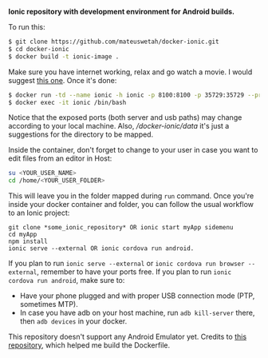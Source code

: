**Ionic repository with development environment for Android builds.**

To run this:

```bash
$ git clone https://github.com/mateuswetah/docker-ionic.git
$ cd docker-ionic
$ docker build -t ionic-image .
```

Make sure you have internet working, relax and go watch a movie. I would suggest [this one](http://lotr.wikia.com/wiki/The_Lord_of_the_Rings_Extended_Edition).
Once it's done:

```bash
$ docker run -td --name ionic -h ionic -p 8100:8100 -p 35729:35729 --privileged -v /dev/bus/usb:/dev/bus/usb -v /home/<YOUR_WORKING_DIRECTORY_PATH>/docker-ionic/data:/home/ -e HOST_USER_NAME=$USERNAME -e HOST_USER_ID=$UID -e HOST_GROUP_NAME=$(id -g -n $USER || echo $USER) -e HOST_GROUP_ID=$(id -g $USER) ionic-image /bin/bash
$ docker exec -it ionic /bin/bash
```

Notice that the exposed ports (both server and usb paths) may change according to your local machine. Also, _/docker-ionic/data_ it's just a suggestions for the directory to be mapped.

Inside the container, don't forget to change to your user in case you want to edit files from an editor in Host:

```bash
su <YOUR_USER_NAME>
cd /home/<YOUR_USER_FOLDER>
```

This will leave you in the folder mapped during `run` command.
Once you're inside your docker container and folder, you can follow the usual workflow to an Ionic project:

```
git clone *some_ionic_repository* OR ionic start myApp sidemenu
cd myApp
npm install
ionic serve --external OR ionic cordova run android.
```

If you plan to run `ionic serve --external` or `ionic cordova run browser --external`, remember to have your ports free.
If you plan to run `ionic cordova run android`, make sure to:

- Have your phone plugged and with proper USB connection mode (PTP, sometimes MTP).
- In case you have adb on your host machine, run `adb kill-server` there, then `adb devices` in your docker.

This repository doesn't support any Android Emulator yet. Credits to [this repository](https://hub.docker.com/r/agileek/ionic-framework/), which helped me build the Dockerfile.
